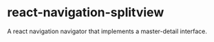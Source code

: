 # react-navigation-splitview
A react navigation navigator that implements a master-detail interface.
